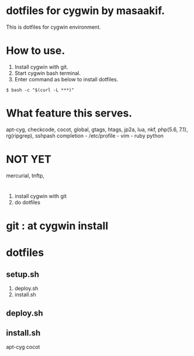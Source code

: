 # dotfiles for cygwin by masaakif.

This is dotfiles for cygwin environment.

# How to use.

1. Install cygwin with git.
1. Start cygwin bash terminal.
1. Enter command as below to install dotfiles.

```
$ bash -c "$(curl -L ***)"
```

# What feature this serves.

apt-cyg, checkcode, cocot, global, gtags, htags, jp2a, lua, nkf, php(5.6, 7.1), rg(ripgrep), sshpash
completion - 
/etc/profile -
vim -
ruby
python

# NOT YET
mercurial, tnftp, 
# 
1. install cygwin with git
1. do dotfiles

# git : at cygwin install
# dotfiles
## setup.sh
1. deploy.sh
1. install.sh
## deploy.sh
## install.sh
apt-cyg
cocot

